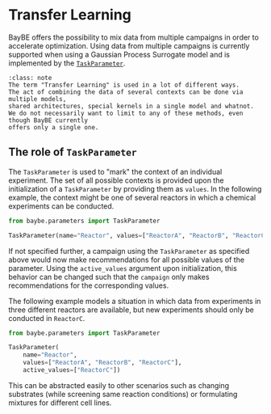 # Transfer Learning

BayBE offers the possibility to mix data from multiple campaigns in order to accelerate
optimization. 
Using data from multiple campaigns is currently supported when using a Gaussian Process
Surrogate model and is implemented by the [`TaskParameter`](baybe.parameters.categorical.TaskParameter).

```{admonition} Terminology
:class: note
The term "Transfer Learning" is used in a lot of different ways.
The act of combining the data of several contexts can be done via multiple models,
shared architectures, special kernels in a single model and whatnot.
We do not necessarily want to limit to any of these methods, even though BayBE currently
offers only a single one.
```

## The role of `TaskParameter`

The `TaskParameter` is used to "mark" the context of an individual experiment. The
set of all possible contexts is provided upon the initialization of a `TaskParameter`
by providing them as `values`.
In the following example, the context might be one of several reactors in which
a chemical experiments can be conducted.

```python
from baybe.parameters import TaskParameter

TaskParameter(name="Reactor", values=["ReactorA", "ReactorB", "ReactorC"])
```

If not specified further, a campaign using the `TaskParameter` as specified above
would now make recommendations for all possible values of the parameter. Using the
`active_values` argument upon initialization, this behavior can be changed such that
the `campaign` only makes recommendations for the corresponding values.

The following example models a situation in which data from experiments in three
different reactors are available, but new experiments should only be conducted in
`ReactorC`.

```python
from baybe.parameters import TaskParameter

TaskParameter(
    name="Reactor",
    values=["ReactorA", "ReactorB", "ReactorC"],
    active_values=["ReactorC"])
```

This can be abstracted easily to other scenarios such as changing substrates (while
screening same reaction conditions) or formulating mixtures for different cell lines.